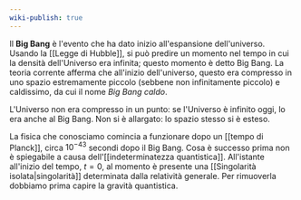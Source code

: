 ```yaml
---
wiki-publish: true
---
```

Il **Big Bang** è l'evento che ha dato inizio all'espansione dell'universo. Usando la [[Legge di Hubble]], si può predire un momento nel tempo in cui la densità dell'Universo era infinita; questo momento è detto Big Bang. La teoria corrente afferma che all'inizio dell'universo, questo era compresso in uno spazio estremamente piccolo (sebbene non infinitamente piccolo) e caldissimo, da cui il nome *Big Bang caldo*.

L'Universo non era compresso in un punto: se l'Universo è infinito oggi, lo era anche al Big Bang. Non si è allargato: lo spazio stesso si è esteso.

La fisica che conosciamo comincia a funzionare dopo un [[tempo di Planck]], circa $10^{-43}$ secondi dopo il Big Bang. Cosa è successo prima non è spiegabile a causa dell'[[indeterminatezza quantistica]]. All'istante all'inizio del tempo, $t=0$, al momento è presente una [[Singolarità isolata|singolarità]] determinata dalla relatività generale. Per rimuoverla dobbiamo prima capire la gravità quantistica.